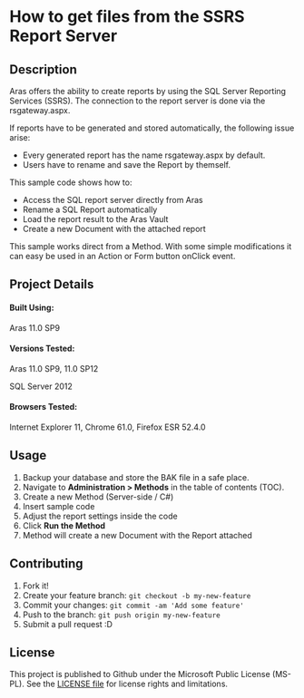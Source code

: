 # How to get files from the SSRS Report Server

## Description

Aras offers the ability to create reports by using the SQL Server Reporting Services (SSRS).
The connection to the report server is done via the rsgateway.aspx.

If reports have to be generated and stored automatically, the following issue arise:
* Every generated report has the name rsgateway.aspx by default. 
* Users have to rename and save the Report by themself.

This sample code shows how to:
* Access the SQL report server directly from Aras
* Rename a SQL Report automatically
* Load the report result to the Aras Vault
* Create a new Document with the attached report

This sample works direct from a Method.
With some simple modifications it can easy be used in an Action or Form button onClick event.

## Project Details

#### Built Using:
Aras 11.0 SP9

#### Versions Tested:
Aras 11.0 SP9, 11.0 SP12

SQL Server 2012

#### Browsers Tested:
Internet Explorer 11, Chrome 61.0, Firefox ESR 52.4.0

## Usage

1. Backup your database and store the BAK file in a safe place.
2. Navigate to **Administration > Methods** in the table of contents (TOC).
3. Create a new Method (Server-side / C#)
4. Insert sample code 
5. Adjust the report settings inside the code
6. Click **Run the Method**
7. Method will create a new Document with the Report attached

## Contributing

1. Fork it!
2. Create your feature branch: `git checkout -b my-new-feature`
3. Commit your changes: `git commit -am 'Add some feature'`
4. Push to the branch: `git push origin my-new-feature`
5. Submit a pull request :D


## License

This project is published to Github under the Microsoft Public License (MS-PL). See the [LICENSE file](./LICENSE.md) for license rights and limitations.
